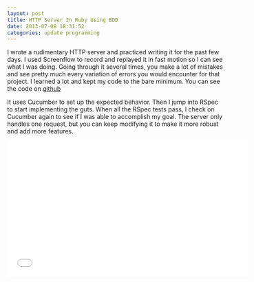 ```yaml
---
layout: post
title: HTTP Server In Ruby Using BDD
date: 2013-07-08 18:31:52
categories: update programming
---
```

I wrote a rudimentary HTTP server and practiced writing it for the past few
days.  I used Screenflow to record and replayed it in fast motion so I can see
what I was doing.  Going through it several times, you make a lot of mistakes
and see pretty much every variation of errors you would encounter for that
project.  I learned a lot and kept my code to the bare minimum.  You can see
the code on [github](https://github.com/chongkim/httpd-ruby-bdd)

It uses Cucumber to set up the expected behavior.  Then I jump into RSpec to
start implementing the guts.  When all the RSpec tests pass, I check on
Cucumber again to see if I was able to accomplish my goal.  The server only
handles one request, but you can keep modifying it to make it more robust and
add more features.

<iframe width="560" height="315" src="//www.youtube.com/embed/OsrV5MOBkUI?rel=0" frameborder="0" allowfullscreen></iframe>

